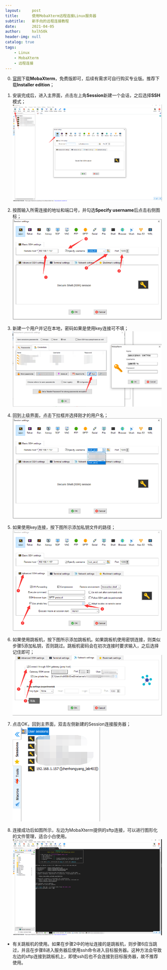 ```yaml
---
layout:     post
title:      使用MobaXterm远程连接Linux服务器
subtitle:   新手向的远程连接教程
date:       2021-04-05
author:     hxlh50k
header-img: null
catalog: true
tags:
    - Linux
    - MobaXterm
    - 远程连接
---
```

0. [官网](https://mobaxterm.mobatek.net/)下载**MobaXterm**，免费版即可，后续有需求可自行购买专业版。推荐下载**Installer edition**；

1. 安装完成后，进入主界面，点击左上角**Session**新建一个会话，之后选择**SSH**模式；    
![picture1](./src/2021-04-05-使用MobaXterm远程连接Linux服务器/01.png)

2. 按图输入所需连接的地址和端口号，并勾选**Specify username**后点击右侧图标；  
![picture2](./src/2021-04-05-使用MobaXterm远程连接Linux服务器/02.png)

3. 新建一个用户并记在本地，密码如果是使用key连接可不填；  
![picture3](./src/2021-04-05-使用MobaXterm远程连接Linux服务器/03.png)

4. 回到上级界面，点击下拉框并选择刚才的用户名；  
![picture4](./src/2021-04-05-使用MobaXterm远程连接Linux服务器/04.png)

5. 如果使用key连接，按下图所示添加私钥文件的路径；  
![picture5](./src/2021-04-05-使用MobaXterm远程连接Linux服务器/05.png)

6. 如果使用跳板机，按下图所示添加跳板机。如果跳板机使用密钥连接，则类似步骤5添加私钥，否则跳过。跳板机密码会在初次连接时要求输入，之后选择记住即可；  
![picture6](./src/2021-04-05-使用MobaXterm远程连接Linux服务器/06.png)

7. 点击OK，回到主界面，双击左侧新建的Session连接服务器；  
![picture7](./src/2021-04-05-使用MobaXterm远程连接Linux服务器/07.png)

8. 连接成功后如图所示，左边为MobaXterm提供的sftp连接，可以进行图形化的文件管理，适合小白使用。
![picture8](./src/2021-04-05-使用MobaXterm远程连接Linux服务器/08.png)

* 有关跳板机的使用。如果在步骤2中的地址连接的是跳板机，则步骤6应当跳过，并且在步骤8进入服务器后使用ssh命令进入目标服务器。这种方法会导致左边的sftp连接到跳板机上，即使ssh后也不会连接到目标服务器，故不推荐使用。